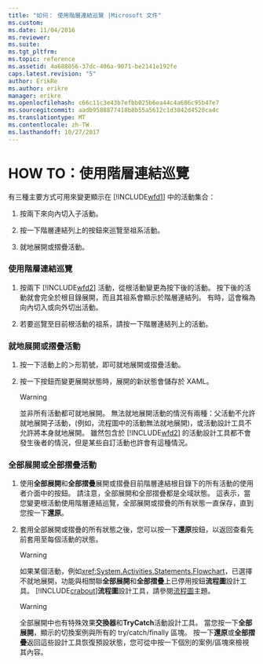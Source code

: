 ```yaml
---
title: "如何： 使用階層連結巡覽 |Microsoft 文件"
ms.custom: 
ms.date: 11/04/2016
ms.reviewer: 
ms.suite: 
ms.tgt_pltfrm: 
ms.topic: reference
ms.assetid: 4a688056-37dc-406a-9071-be2141e192fe
caps.latest.revision: "5"
author: ErikRe
ms.author: erikre
manager: erikre
ms.openlocfilehash: c66c11c3e43b7efbb025b6ea44c4a686c95b47e7
ms.sourcegitcommit: aadb9588877418b8b55a5612c1d3842d4520ca4c
ms.translationtype: MT
ms.contentlocale: zh-TW
ms.lasthandoff: 10/27/2017
---
```

# <a name="how-to-use-breadcrumb-navigation"></a>HOW TO：使用階層連結巡覽
有三種主要方式可用來變更顯示在 [!INCLUDE[wfd1](../workflow-designer/includes/wfd1_md.md)] 中的活動集合：  
  
1.  按兩下來向內切入子活動。  
  
2.  按一下階層連結列上的按鈕來巡覽至祖系活動。  
  
3.  就地展開或摺疊活動。  
  
### <a name="using-breadcrumb-navigation"></a>使用階層連結巡覽  
  
1.  按兩下 [!INCLUDE[wfd2](../workflow-designer/includes/wfd2_md.md)] 活動，從根活動變更為按下後的活動。 按下後的活動就會完全於根目錄展開，而且其祖系會顯示於階層連結列。 有時，這會稱為向內切入或向外切出活動。  
  
2.  若要巡覽至目前根活動的祖系，請按一下階層連結列上的活動。  
  
### <a name="expanding-or-collapsing-an-activity-in-place"></a>就地展開或摺疊活動  
  
1.  按一下活動上的＞形箭號，即可就地展開或摺疊活動。  
  
2.  按一下按鈕而變更展開狀態時，展開的新狀態會儲存於 XAML。  
  
    > [!WARNING]
    >  並非所有活動都可就地展開。 無法就地展開活動的情況有兩種：父活動不允許就地展開子活動，(例如，流程圖中的活動無法就地展開)，或活動設計工具不允許將本身就地展開。 雖然包含於 [!INCLUDE[wfd2](../workflow-designer/includes/wfd2_md.md)] 的活動設計工具都不會發生後者的情況，但是某些自訂活動也許會有這種情況。  
  
### <a name="expanding-all-or-collapsing-all-activities"></a>全部展開或全部摺疊活動  
  
1.  使用**全部展開**和**全部摺疊**展開或摺疊目前階層連結根目錄下的所有活動的使用者介面中的按鈕。 請注意，全部展開和全部摺疊都是全域狀態。 這表示，當您變更根活動使用階層連結巡覽，全部展開或摺疊的所有狀態一直保存，直到您按一下**還原**。  
  
2.  套用全部展開或摺疊的所有狀態之後，您可以按一下**還原**按鈕，以返回查看先前套用至每個活動的狀態。  
  
    > [!WARNING]
    >  如果某個活動，例如<xref:System.Activities.Statements.Flowchart>，已選擇不就地展開，功能與相關聯**全部展開**和**全部摺疊**上已停用按鈕**流程圖**設計工具。 [!INCLUDE[crabout](../test/includes/crabout_md.md)]**流程圖**設計工具，請參閱[流程圖](../workflow-designer/flowchart-activity-designer.md)主題。  
  
    > [!WARNING]
    >  全部展開中也有特殊效果**交換器**和**TryCatch**活動設計工具。 當您按一下**全部展開**，顯示的切換案例與所有的 try/catch/finally 區塊。 按一下**還原**或**全部摺疊**返回這些設計工具恢復預設狀態，您可從中按一下個別的案例/區塊來檢視其內容。